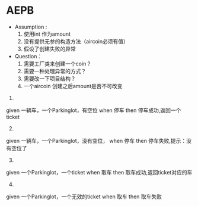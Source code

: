 # AEPB
* Assumption : 
  1. 使用int 作为amount
  2. 没有提供无参的构造方法（aircoin必须有值）
  3. 假设了创建失败的异常
* Question：
  1. 需要工厂类来创建一个coin？
  2. 需要一种处理异常的方式？
  3. 需要改一下项目结构？
  4. 一个aircoin 创建之后amount是否不可改变


1.
given 一辆车，一个Parkinglot，有空位
when 停车
then 停车成功,返回一个ticket

2.
given 一辆车，一个Parkinglot，没有空位，
when 停车
then 停车失败,提示：没有空位了

3.
given 一个Parkinglot，一个ticket
when 取车
then 取车成功,返回ticket对应的车

4.
given 一个Parkinglot，一个无效的ticket
when 取车
then 取车失败